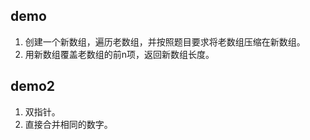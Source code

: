 ## demo

1. 创建一个新数组，遍历老数组，并按照题目要求将老数组压缩在新数组。
2. 用新数组覆盖老数组的前n项，返回新数组长度。

## demo2

1. 双指针。
2. 直接合并相同的数字。
